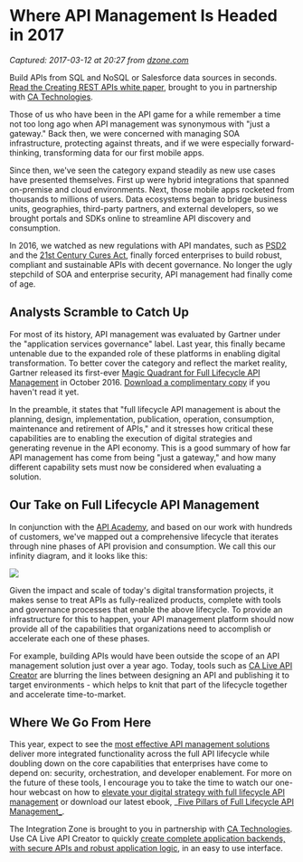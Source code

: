 # Where API Management Is Headed in 2017

_Captured: 2017-03-12 at 20:27 from [dzone.com](https://dzone.com/articles/where-api-management-is-headed-in-2017?edition=281882&utm_source=Daily%20Digest&utm_medium=email&utm_campaign=dd%202017-03-12)_

Build APIs from SQL and NoSQL or Salesforce data sources in seconds.[ Read the Creating REST APIs white paper](https://dzone.com/go?i=142024&u=https%3A%2F%2Fad.doubleclick.net%2Fddm%2Fclk%2F309714743%3B137084581%3Bk), brought to you in partnership with [CA Technologies](https://dzone.com/go?i=142024&u=https%3A%2F%2Fad.doubleclick.net%2Fddm%2Fclk%2F309714743%3B137084581%3Bk).

Those of us who have been in the API game for a while remember a time not too long ago when API management was synonymous with "just a gateway." Back then, we were concerned with managing SOA infrastructure, protecting against threats, and if we were especially forward-thinking, transforming data for our first mobile apps.

Since then, we've seen the category expand steadily as new use cases have presented themselves. First up were hybrid integrations that spanned on-premise and cloud environments. Next, those mobile apps rocketed from thousands to millions of users. Data ecosystems began to bridge business units, geographies, third-party partners, and external developers, so we brought portals and SDKs online to streamline API discovery and consumption.

In 2016, we watched as new regulations with API mandates, such as [PSD2](http://blogs.ca.com/2016/04/07/open-banking-apis-have-arrived/) and the [21st Century Cures Act](http://blogs.ca.com/2016/12/14/open-healthcare-apis-are-now-the-law-of-the-land/), finally forced enterprises to build robust, compliant and sustainable APIs with decent governance. No longer the ugly stepchild of SOA and enterprise security, API management had finally come of age.

## **Analysts Scramble to Catch Up**

For most of its history, API management was evaluated by Gartner under the "application services governance" label. Last year, this finally became untenable due to the expanded role of these platforms in enabling digital transformation. To better cover the category and reflect the market reality, Gartner released its first-ever [Magic Quadrant for Full Lifecycle API Management](https://www.ca.com/us/collateral/industry-analyst-report/gartner-magic-quadrant-for-full-life-cycle-api-management.register.html) in October 2016. [Download a complimentary copy](https://www.ca.com/us/collateral/industry-analyst-report/gartner-magic-quadrant-for-full-life-cycle-api-management.register.html) if you haven't read it yet.

In the preamble, it states that "full lifecycle API management is about the planning, design, implementation, publication, operation, consumption, maintenance and retirement of APIs," and it stresses how critical these capabilities are to enabling the execution of digital strategies and generating revenue in the API economy. This is a good summary of how far API management has come from being "just a gateway," and how many different capability sets must now be considered when evaluating a solution.

## **Our Take on Full Lifecycle API Management**

In conjunction with the [API Academy](http://www.apiacademy.co/), and based on our work with hundreds of customers, we've mapped out a comprehensive lifecycle that iterates through nine phases of API provision and consumption. We call this our infinity diagram, and it looks like this:

![](http://blogs.ca.com/wp-content/uploads/2017/01/API-Infinity-diagram-for-David-Chiu-blog-1024x576.jpg)

Given the impact and scale of today's digital transformation projects, it makes sense to treat APIs as fully-realized products, complete with tools and governance processes that enable the above lifecycle. To provide an infrastructure for this to happen, your API management platform should now provide all of the capabilities that organizations need to accomplish or accelerate each one of these phases.

For example, building APIs would have been outside the scope of an API management solution just over a year ago. Today, tools such as [CA Live API Creator](https://www.ca.com/us/products/ca-live-api-creator.html) are blurring the lines between designing an API and publishing it to target environments - which helps to knit that part of the lifecycle together and accelerate time-to-market.

## **Where We Go From Here**

This year, expect to see the [most effective API management solutions](https://www.ca.com/us/products/api-management.html) deliver more integrated functionality across the full API lifecycle while doubling down on the core capabilities that enterprises have come to depend on: security, orchestration, and developer enablement. For more on the future of these tools, I encourage you to take the time to watch our one-hour webcast on how to [elevate your digital strategy with full lifecycle API management](https://www.brighttalk.com/webcast/13425/237643/elevate-your-digital-strategy-with-full-life-cycle-api-management) or download our latest ebook, _[Five Pillars of Full Lifecycle API Management_](https://www.ca.com/us/collateral/ebook/five-pillars-of-api-management.register.html).

The Integration Zone is brought to you in partnership with [CA Technologies](https://dzone.com/go?i=142025&u=https%3A%2F%2Fad.doubleclick.net%2Fddm%2Fclk%2F309714699%3B137084580%3Bt). Use CA Live API Creator to quickly [create complete application backends, with secure APIs and robust application logic](https://dzone.com/go?i=142025&u=https%3A%2F%2Fad.doubleclick.net%2Fddm%2Fclk%2F309714699%3B137084580%3Bt), in an easy to use interface.

